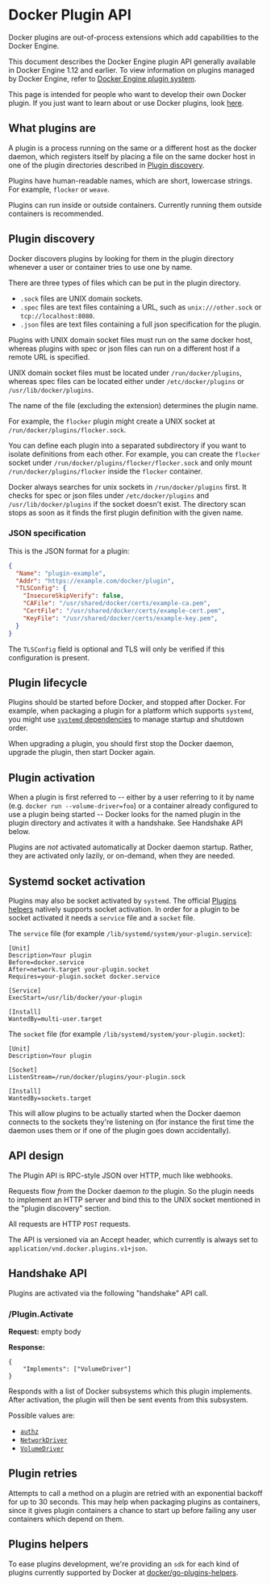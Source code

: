 <!--[metadata]>
+++
title = "Plugins API"
description = "How to write Docker plugins extensions "
keywords = ["API, Usage, plugins, documentation, developer"]
[menu.main]
parent = "engine_extend"
weight=7
+++
<![end-metadata]-->

# Docker Plugin API

Docker plugins are out-of-process extensions which add capabilities to the
Docker Engine.

This document describes the Docker Engine plugin API generally available in
Docker Engine 1.12 and earlier. To view information on plugins managed by Docker
Engine, refer to [Docker Engine plugin system](plugins.md).

This page is intended for people who want to develop their own Docker plugin.
If you just want to learn about or use Docker plugins, look
[here](legacy_plugins.md).

## What plugins are

A plugin is a process running on the same or a different host as the docker daemon,
which registers itself by placing a file on the same docker host in one of the plugin
directories described in [Plugin discovery](#plugin-discovery).

Plugins have human-readable names, which are short, lowercase strings. For
example, `flocker` or `weave`.

Plugins can run inside or outside containers. Currently running them outside
containers is recommended.

## Plugin discovery

Docker discovers plugins by looking for them in the plugin directory whenever a
user or container tries to use one by name.

There are three types of files which can be put in the plugin directory.

* `.sock` files are UNIX domain sockets.
* `.spec` files are text files containing a URL, such as `unix:///other.sock` or `tcp://localhost:8080`.
* `.json` files are text files containing a full json specification for the plugin.

Plugins with UNIX domain socket files must run on the same docker host, whereas
plugins with spec or json files can run on a different host if a remote URL is specified.

UNIX domain socket files must be located under `/run/docker/plugins`, whereas
spec files can be located either under `/etc/docker/plugins` or `/usr/lib/docker/plugins`.

The name of the file (excluding the extension) determines the plugin name.

For example, the `flocker` plugin might create a UNIX socket at
`/run/docker/plugins/flocker.sock`.

You can define each plugin into a separated subdirectory if you want to isolate definitions from each other.
For example, you can create the `flocker` socket under `/run/docker/plugins/flocker/flocker.sock` and only
mount `/run/docker/plugins/flocker` inside the `flocker` container.

Docker always searches for unix sockets in `/run/docker/plugins` first. It checks for spec or json files under
`/etc/docker/plugins` and `/usr/lib/docker/plugins` if the socket doesn't exist. The directory scan stops as
soon as it finds the first plugin definition with the given name.

### JSON specification

This is the JSON format for a plugin:

```json
{
  "Name": "plugin-example",
  "Addr": "https://example.com/docker/plugin",
  "TLSConfig": {
    "InsecureSkipVerify": false,
    "CAFile": "/usr/shared/docker/certs/example-ca.pem",
    "CertFile": "/usr/shared/docker/certs/example-cert.pem",
    "KeyFile": "/usr/shared/docker/certs/example-key.pem",
  }
}
```

The `TLSConfig` field is optional and TLS will only be verified if this configuration is present.

## Plugin lifecycle

Plugins should be started before Docker, and stopped after Docker.  For
example, when packaging a plugin for a platform which supports `systemd`, you
might use [`systemd` dependencies](
http://www.freedesktop.org/software/systemd/man/systemd.unit.html#Before=) to
manage startup and shutdown order.

When upgrading a plugin, you should first stop the Docker daemon, upgrade the
plugin, then start Docker again.

## Plugin activation

When a plugin is first referred to -- either by a user referring to it by name
(e.g.  `docker run --volume-driver=foo`) or a container already configured to
use a plugin being started -- Docker looks for the named plugin in the plugin
directory and activates it with a handshake. See Handshake API below.

Plugins are *not* activated automatically at Docker daemon startup. Rather,
they are activated only lazily, or on-demand, when they are needed.

## Systemd socket activation

Plugins may also be socket activated by `systemd`. The official [Plugins helpers](https://github.com/docker/go-plugins-helpers)
natively supports socket activation. In order for a plugin to be socket activated it needs
a `service` file and a `socket` file.

The `service` file (for example `/lib/systemd/system/your-plugin.service`):

```
[Unit]
Description=Your plugin
Before=docker.service
After=network.target your-plugin.socket
Requires=your-plugin.socket docker.service

[Service]
ExecStart=/usr/lib/docker/your-plugin

[Install]
WantedBy=multi-user.target
```
The `socket` file (for example `/lib/systemd/system/your-plugin.socket`):
```
[Unit]
Description=Your plugin

[Socket]
ListenStream=/run/docker/plugins/your-plugin.sock

[Install]
WantedBy=sockets.target
```

This will allow plugins to be actually started when the Docker daemon connects to
the sockets they're listening on (for instance the first time the daemon uses them
or if one of the plugin goes down accidentally).

## API design

The Plugin API is RPC-style JSON over HTTP, much like webhooks.

Requests flow *from* the Docker daemon *to* the plugin.  So the plugin needs to
implement an HTTP server and bind this to the UNIX socket mentioned in the
"plugin discovery" section.

All requests are HTTP `POST` requests.

The API is versioned via an Accept header, which currently is always set to
`application/vnd.docker.plugins.v1+json`.

## Handshake API

Plugins are activated via the following "handshake" API call.

### /Plugin.Activate

**Request:** empty body

**Response:**
```
{
    "Implements": ["VolumeDriver"]
}
```

Responds with a list of Docker subsystems which this plugin implements.
After activation, the plugin will then be sent events from this subsystem.

Possible values are:

* [`authz`](plugins_authorization.md)
* [`NetworkDriver`](plugins_network.md)
* [`VolumeDriver`](plugins_volume.md)


## Plugin retries

Attempts to call a method on a plugin are retried with an exponential backoff
for up to 30 seconds. This may help when packaging plugins as containers, since
it gives plugin containers a chance to start up before failing any user
containers which depend on them.

## Plugins helpers

To ease plugins development, we're providing an `sdk` for each kind of plugins
currently supported by Docker at [docker/go-plugins-helpers](https://github.com/docker/go-plugins-helpers).
